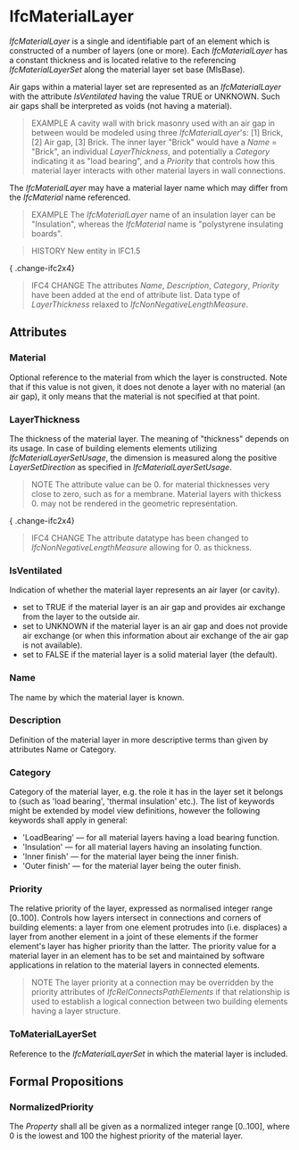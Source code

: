 # IfcMaterialLayer

_IfcMaterialLayer_ is a single and identifiable part of an element which is constructed of a number of layers (one or more). Each _IfcMaterialLayer_ has a constant thickness and is located relative to the referencing _IfcMaterialLayerSet_ along the material layer set base (MlsBase).<!-- end of definition -->

Air gaps within a material layer set are represented as an _IfcMaterialLayer_ with the attribute _IsVentilated_ having the value TRUE or UNKNOWN. Such air gaps shall be interpreted as voids (not having a material).

> EXAMPLE  A cavity wall with brick masonry used with an air gap in between would be modeled using three _IfcMaterialLayer_'s: [1] Brick, [2] Air gap, [3] Brick. The inner layer "Brick" would have a _Name_ = "Brick", an individual _LayerThickness_, and potentially a _Category_ indicating it as "load bearing", and a _Priority_ that controls how this material layer interacts with other material layers in wall connections.

The _IfcMaterialLayer_ may have a material layer name which may differ from the _IfcMaterial_ name referenced.

> EXAMPLE  The _IfcMaterialLayer_ name of an insulation layer can be "Insulation", whereas the _IfcMaterial_ name is "polystyrene insulating boards".

> HISTORY  New entity in IFC1.5

{ .change-ifc2x4}
> IFC4 CHANGE  The attributes _Name_, _Description_, _Category_, _Priority_ have been added at the end of attribute list. Data type of _LayerThickness_ relaxed to _IfcNonNegativeLengthMeasure_.

## Attributes

### Material
Optional reference to the material from which the layer is constructed. Note that if this value is not given, it does not denote a layer with no material (an air gap), it only means that the material is not specified at that point.

### LayerThickness
The thickness of the material layer. The meaning of "thickness" depends on its usage. In case of building elements elements utilizing _IfcMaterialLayerSetUsage_, the dimension is measured along the positive _LayerSetDirection_ as specified in _IfcMaterialLayerSetUsage_.

> NOTE  The attribute value can be 0. for material thicknesses very close to zero, such as for a membrane. Material layers with thickess 0. may not be rendered in the geometric representation.

{ .change-ifc2x4}
> IFC4 CHANGE  The attribute datatype has been changed to _IfcNonNegativeLengthMeasure_ allowing for 0. as thickness.

### IsVentilated
Indication of whether the material layer represents an air layer (or cavity).
* set to TRUE if the material layer is an air gap and provides air exchange from the layer to the outside air.
* set to UNKNOWN if the material layer is an air gap and does not provide air exchange (or when this information about air exchange of the air gap is not available).
* set to FALSE if the material layer is a solid material layer (the default).

### Name
The name by which the material layer is known.

### Description
Definition of the material layer in more descriptive terms than given by attributes Name or Category.

### Category
Category of the material layer, e.g. the role it has in the layer set it belongs to (such as 'load bearing', 'thermal insulation' etc.). The list of keywords might be extended by model view definitions, however the following keywords shall apply in general:
* 'LoadBearing' — for all material layers having a load bearing function.
* 'Insulation' — for all material layers having an insolating function.
* 'Inner finish' — for the material layer being the inner finish.
* 'Outer finish' — for the material layer being the outer finish.

### Priority
The relative priority of the layer, expressed as normalised integer range [0..100]. Controls how layers intersect in connections and corners of building elements: a layer from one element protrudes into (i.e. displaces) a layer from another element in a joint of these elements if the former element's layer has higher priority than the latter. The priority value for a material layer in an element has to be set and maintained by software applications in relation to the material layers in connected elements.

> NOTE  The layer priority at a connection may be overridden by the priority attributes of _IfcRelConnectsPathElements_ if that relationship is used to establish a logical connection between two building elements having a layer structure.

### ToMaterialLayerSet
Reference to the _IfcMaterialLayerSet_ in which the material layer is included.

## Formal Propositions

### NormalizedPriority
The _Property_ shall all be given as a normalized integer range [0..100], where 0 is the lowest and 100 the highest priority of the material layer.
